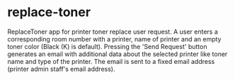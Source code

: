 # replace-toner

ReplaceToner app for printer toner replace user request.
A user enters a corresponding room number with a printer, name of printer and an empty toner color (Black (K) is default).
Pressing the 'Send Request' button generates an email with additional data about the selected printer like toner name
and type of the printer. The email is sent to a fixed email address (printer admin staff's email address).
